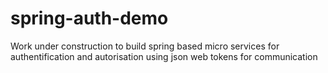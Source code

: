 # spring-auth-demo

Work under construction to build spring based micro services for authentification and autorisation using json web tokens for communication
